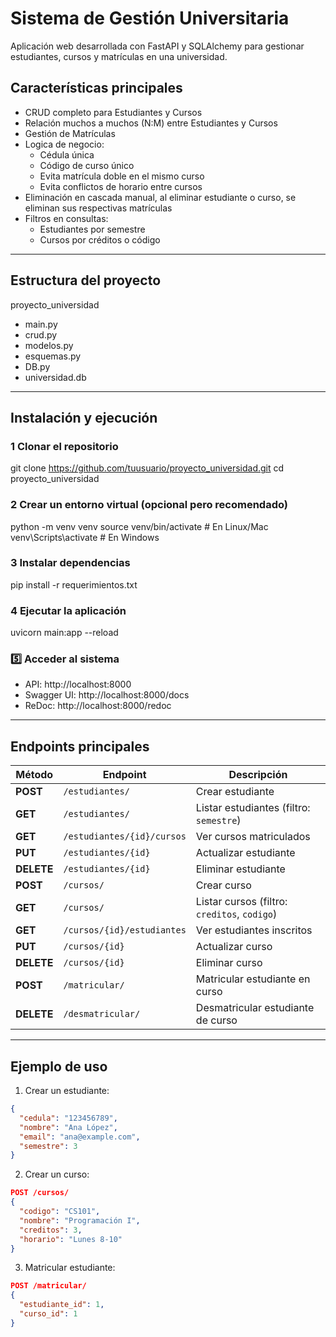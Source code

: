 
# Sistema de Gestión Universitaria

Aplicación web desarrollada con FastAPI y SQLAlchemy para gestionar estudiantes, cursos y matrículas en una universidad.

## Características principales

- CRUD completo para Estudiantes y Cursos  
- Relación muchos a muchos (N:M) entre Estudiantes y Cursos  
- Gestión de Matrículas  
- Logica de negocio:
  - Cédula única
  - Código de curso único
  - Evita matrícula doble en el mismo curso
  - Evita conflictos de horario entre cursos
- Eliminación en cascada manual, al eliminar estudiante o curso, se eliminan sus respectivas matrículas
- Filtros en consultas:
  - Estudiantes por semestre
  - Cursos por créditos o código

---

## Estructura del proyecto

proyecto_universidad

- main.py          
- crud.py         
- modelos.py       
- esquemas.py      
- DB.py            
- universidad.db   


---

## Instalación y ejecución

### 1️ Clonar el repositorio
git clone https://github.com/tuusuario/proyecto_universidad.git
cd proyecto_universidad


### 2️ Crear un entorno virtual (opcional pero recomendado)
python -m venv venv
source venv/bin/activate   # En Linux/Mac
venv\Scripts\activate      # En Windows


### 3️ Instalar dependencias

pip install -r requerimientos.txt


### 4️ Ejecutar la aplicación
uvicorn main:app --reload


### 5️⃣ Acceder al sistema

- API: http://localhost:8000
- Swagger UI: http://localhost:8000/docs
- ReDoc: http://localhost:8000/redoc

---

## Endpoints principales

| Método | Endpoint | Descripción |
|--------|-----------|-------------|
| **POST** | `/estudiantes/` | Crear estudiante |
| **GET** | `/estudiantes/` | Listar estudiantes (filtro: `semestre`) |
| **GET** | `/estudiantes/{id}/cursos` | Ver cursos matriculados |
| **PUT** | `/estudiantes/{id}` | Actualizar estudiante |
| **DELETE** | `/estudiantes/{id}` | Eliminar estudiante |
| **POST** | `/cursos/` | Crear curso |
| **GET** | `/cursos/` | Listar cursos (filtro: `creditos`, `codigo`) |
| **GET** | `/cursos/{id}/estudiantes` | Ver estudiantes inscritos |
| **PUT** | `/cursos/{id}` | Actualizar curso |
| **DELETE** | `/cursos/{id}` | Eliminar curso |
| **POST** | `/matricular/` | Matricular estudiante en curso |
| **DELETE** | `/desmatricular/` | Desmatricular estudiante de curso |

---

## Ejemplo de uso

1. Crear un estudiante:
```json
{
  "cedula": "123456789",
  "nombre": "Ana López",
  "email": "ana@example.com",
  "semestre": 3
}
```

2. Crear un curso:
```json
POST /cursos/
{
  "codigo": "CS101",
  "nombre": "Programación I",
  "creditos": 3,
  "horario": "Lunes 8-10"
}
```

3. Matricular estudiante:
```json
POST /matricular/
{
  "estudiante_id": 1,
  "curso_id": 1
}
```
